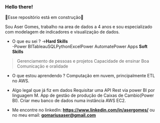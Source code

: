 ### Hello there!
🚧Esse repositório está em construção🚧

Sou Aser Gomes, trabalho na area de dados a 4 anos e sou especializado com modelagem de indicadores e visualização de dados.

- O que eu sei ?
  ->**Hard Skills**  
 -Power BITableauSQLPythonExcelPower AutomatePower Apps
  **Soft Skills**
> Gerenciamento de pessoas e projetos
> Capacidade de ensinar
> Boa Comunicação e oralidade

- O que estou aprendendo ?
Computação em nuvem, principalmente ETL no AWS.

- Algo legal que já fiz em dados
Requisitar uma API Rest via power BI por linguagem M.
App de gestão de produção de Caixas de Cambio(Power BI).
Criar meu banco de dados numa instância AWS EC2.

- Me encontre no linkedIn: **https://www.linkedin.com/in/asergomes/** ou no meu email: **gomariusaser@gmail.com**
<!--
**AserGomes/AserGomes** is a ✨ _special_ ✨ repository because its `README.md` (this file) appears on your GitHub profile.

Here are some ideas to get you started:

- 🔭 I’m currently working on ...
- 🌱 I’m currently learning ...
- 👯 I’m looking to collaborate on ...
- 🤔 I’m looking for help with ...
- 💬 Ask me about ...
- 📫 How to reach me: ...
- 😄 Pronouns: ...
- ⚡ Fun fact: ...
-->
